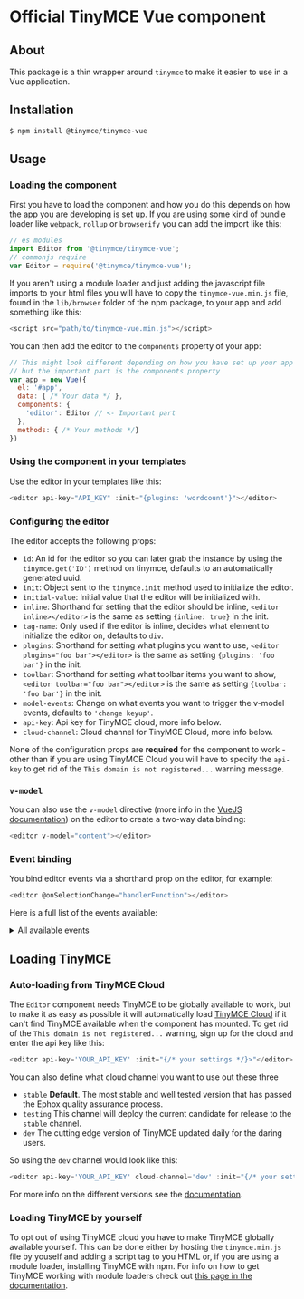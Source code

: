 # Official TinyMCE Vue component

## About

This package is a thin wrapper around `tinymce` to make it easier to use in a Vue application. 

## Installation
```sh
$ npm install @tinymce/tinymce-vue
```

## Usage

### Loading the component

First you have to load the component and how you do this depends on how the app you are developing is set up. If you are using some kind of bundle loader like `webpack`, `rollup` or `browserify` you can add the import like this:

```js
// es modules
import Editor from '@tinymce/tinymce-vue';
// commonjs require
var Editor = require('@tinymce/tinymce-vue');
```
If you aren't using a module loader and just adding the javascript file imports to your html files you will have to copy the `tinymce-vue.min.js` file, found in the `lib/browser` folder of the npm package, to your app and add something like this:

```js
<script src="path/to/tinymce-vue.min.js"></script>
```

You can then add the editor to the `components` property of your app:

```js
// This might look different depending on how you have set up your app
// but the important part is the components property
var app = new Vue({
  el: '#app',
  data: { /* Your data */ },
  components: {
    'editor': Editor // <- Important part
  },
  methods: { /* Your methods */}
})
```

### Using the component in your templates

Use the editor in your templates like this:

```js
<editor api-key="API_KEY" :init="{plugins: 'wordcount'}"></editor>
```

### Configuring the editor

The editor accepts the following props:
* `id`: An id for the editor so you can later grab the instance by using the `tinymce.get('ID')` method on tinymce, defaults to an automatically generated uuid. 
* `init`: Object sent to the `tinymce.init` method used to initialize the editor.
* `initial-value`: Initial value that the editor will be initialized with.
* `inline`: Shorthand for setting that the editor should be inline, `<editor inline></editor>` is the same as setting `{inline: true}` in the init.
* `tag-name`: Only used if the editor is inline, decides what element to initialize the editor on, defaults to `div`.
* `plugins`: Shorthand for setting what plugins you want to use, `<editor plugins="foo bar"></editor>` is the same as setting `{plugins: 'foo bar'}` in the init.
* `toolbar`: Shorthand for setting what toolbar items you want to show, `<editor toolbar="foo bar"></editor>` is the same as setting `{toolbar: 'foo bar'}` in the init.
* `model-events`: Change on what events you want to trigger the v-model events, defaults to `'change keyup'`. 
* `api-key`: Api key for TinyMCE cloud, more info below.
* `cloud-channel`: Cloud channel for TinyMCE Cloud, more info below.

None of the configuration props are **required** for the component to work - other than if you are using TinyMCE Cloud you will have to specify the `api-key` to get rid of the `This domain is not registered...` warning message.

### `v-model`

You can also use the `v-model` directive (more info in the [VueJS documentation](https://vuejs.org/v2/guide/forms.html)) on the editor to create a two-way data binding:

```js
<editor v-model="content"></editor>
```

### Event binding

You bind editor events via a shorthand prop on the editor, for example:
```js
<editor @onSelectionChange="handlerFunction"></editor>
```
Here is a full list of the events available:
<details>
<summary>All available events</summary>

* `onActivate`
* `onAddUndo`
* `onBeforeAddUndo`
* `onBeforeExecCommand`
* `onBeforeGetContent`
* `onBeforeRenderUI`
* `onBeforeSetContent`
* `onBeforePaste`
* `onBlur`
* `onChange`
* `onClearUndos`
* `onClick`
* `onContextMenu`
* `onCopy`
* `onCut`
* `onDblclick`
* `onDeactivate`
* `onDirty`
* `onDrag`
* `onDragDrop`
* `onDragEnd`
* `onDragGesture`
* `onDragOver`
* `onDrop`
* `onExecCommand`
* `onFocus`
* `onFocusIn`
* `onFocusOut`
* `onGetContent`
* `onHide`
* `onInit`
* `onKeyDown`
* `onKeyPress`
* `onKeyUp`
* `onLoadContent`
* `onMouseDown`
* `onMouseEnter`
* `onMouseLeave`
* `onMouseMove`
* `onMouseOut`
* `onMouseOver`
* `onMouseUp`
* `onNodeChange`
* `onObjectResizeStart`
* `onObjectResized`
* `onObjectSelected`
* `onPaste`
* `onPostProcess`
* `onPostRender`
* `onPreProcess`
* `onProgressState`
* `onRedo`
* `onRemove`
* `onReset`
* `onSaveContent`
* `onSelectionChange`
* `onSetAttrib`
* `onSetContent`
* `onShow`
* `onSubmit`
* `onUndo`
* `onVisualAid`
</details>

## Loading TinyMCE
### Auto-loading from TinyMCE Cloud
The `Editor` component needs TinyMCE to be globally available to work, but to make it as easy as possible it will automatically load [TinyMCE Cloud](https://www.tiny.cloud/docs/cloud-deployment-guide/) if it can't find TinyMCE available when the component has mounted. To get rid of the `This domain is not registered...` warning, sign up for the cloud and enter the api key like this:

```js
<editor api-key='YOUR_API_KEY' :init="{/* your settings */}>"</editor>
```

You can also define what cloud channel you want to use out these three
* `stable` **Default**. The most stable and well tested version that has passed the Ephox quality assurance process.
* `testing` This channel will deploy the current candidate for release to the `stable` channel.
* `dev` The cutting edge version of TinyMCE updated daily for the daring users.

So using the `dev` channel would look like this:

```js
<editor api-key='YOUR_API_KEY' cloud-channel='dev' :init="{/* your settings */}"></editor>
```

For more info on the different versions see the [documentation](https://www.tiny.cloud/docs/cloud-deployment-guide/editor-plugin-version/#devtestingandstablereleases).

### Loading TinyMCE by yourself

To opt out of using TinyMCE cloud you have to make TinyMCE globally available yourself. This can be done either by hosting the `tinymce.min.js` file by youself and adding a script tag to you HTML or, if you are using a module loader, installing TinyMCE with npm. For info on how to get TinyMCE working with module loaders check out [this page in the documentation](https://www.tinymce.com/docs/advanced/usage-with-module-loaders/).


